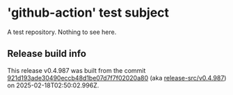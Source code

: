 # 'github-action' test subject

A test repository. Nothing to see here.


## Release build info

This release v0.4.987 was built from the commit [921d193ade30490eccb48d1be07d7f7f02020a80](https://github.com/kattecon/gh-release-test-ga/tree/921d193ade30490eccb48d1be07d7f7f02020a80) (aka [release-src/v0.4.987](https://github.com/kattecon/gh-release-test-ga/tree/release-src/v0.4.987)) on 2025-02-18T02:50:02.996Z.
        